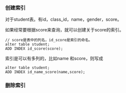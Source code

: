 ### 创建索引

对于student表。有id，class_id，name，gender，score。

如果经常要根据score来查询，就可以创建关于score的索引。

```text
// score是表中的列名，id_score是索引的命名。
alter table student;
ADD INDEX id_score(score);
```

索引是可以有多列的，比如name 和score，则写成
```text
alter table student;
ADD INDEX id_name_score(name,score);
```

### 删除索引


































